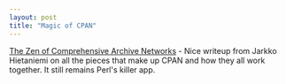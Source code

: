 ```yaml
---
layout: post
title: "Magic of CPAN"
---
```




<a href="http://www.cpan.org/misc/ZCAN.html">The Zen of Comprehensive Archive Networks</a> - Nice writeup from Jarkko Hietaniemi on all the pieces that make up CPAN and how they all work together. It still remains Perl's killer app.


